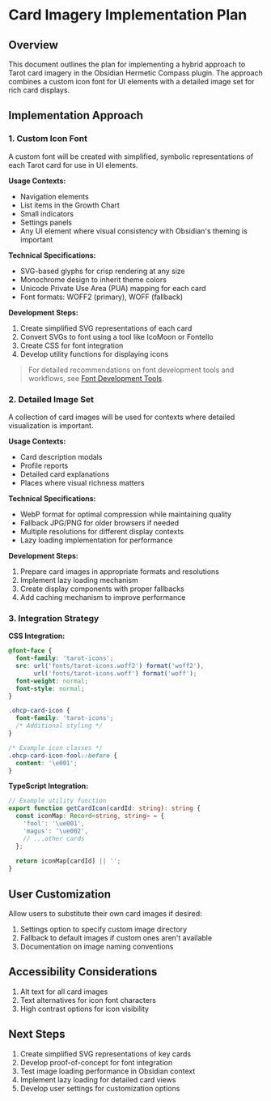 # Card Imagery Implementation Plan

## Overview

This document outlines the plan for implementing a hybrid approach to Tarot card imagery in the Obsidian Hermetic Compass plugin. The approach combines a custom icon font for UI elements with a detailed image set for rich card displays.

## Implementation Approach

### 1. Custom Icon Font

A custom font will be created with simplified, symbolic representations of each Tarot card for use in UI elements.

**Usage Contexts:**
- Navigation elements
- List items in the Growth Chart
- Small indicators
- Settings panels
- Any UI element where visual consistency with Obsidian's theming is important

**Technical Specifications:**
- SVG-based glyphs for crisp rendering at any size
- Monochrome design to inherit theme colors
- Unicode Private Use Area (PUA) mapping for each card
- Font formats: WOFF2 (primary), WOFF (fallback)

**Development Steps:**
1. Create simplified SVG representations of each card
2. Convert SVGs to font using a tool like IcoMoon or Fontello
3. Create CSS for font integration
4. Develop utility functions for displaying icons

> For detailed recommendations on font development tools and workflows, see [Font Development Tools](./font-development-tools.md).

### 2. Detailed Image Set

A collection of card images will be used for contexts where detailed visualization is important.

**Usage Contexts:**
- Card description modals
- Profile reports
- Detailed card explanations
- Places where visual richness matters

**Technical Specifications:**
- WebP format for optimal compression while maintaining quality
- Fallback JPG/PNG for older browsers if needed
- Multiple resolutions for different display contexts
- Lazy loading implementation for performance

**Development Steps:**
1. Prepare card images in appropriate formats and resolutions
2. Implement lazy loading mechanism
3. Create display components with proper fallbacks
4. Add caching mechanism to improve performance

### 3. Integration Strategy

**CSS Integration:**
```css
@font-face {
  font-family: 'tarot-icons';
  src: url('fonts/tarot-icons.woff2') format('woff2'),
       url('fonts/tarot-icons.woff') format('woff');
  font-weight: normal;
  font-style: normal;
}

.ohcp-card-icon {
  font-family: 'tarot-icons';
  /* Additional styling */
}

/* Example icon classes */
.ohcp-card-icon-fool::before {
  content: '\e001';
}
```

**TypeScript Integration:**
```typescript
// Example utility function
export function getCardIcon(cardId: string): string {
  const iconMap: Record<string, string> = {
    'fool': '\ue001',
    'magus': '\ue002',
    // ...other cards
  };
  
  return iconMap[cardId] || '';
}
```

## User Customization

Allow users to substitute their own card images if desired:

1. Settings option to specify custom image directory
2. Fallback to default images if custom ones aren't available
3. Documentation on image naming conventions

## Accessibility Considerations

1. Alt text for all card images
2. Text alternatives for icon font characters
3. High contrast options for icon visibility

## Next Steps

1. Create simplified SVG representations of key cards
2. Develop proof-of-concept for font integration
3. Test image loading performance in Obsidian context
4. Implement lazy loading for detailed card views
5. Develop user settings for customization options 